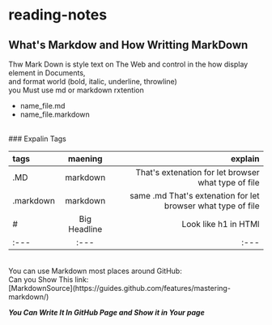 # reading-notes
## What's Markdow and How Writting MarkDown
Thw Mark Down is style text on The Web and control in the how display element in Documents,<br>
and format world (bold, italic, underline, throwline)<br>
you Must use md or markdown rxtention
* name_file.md
* name_file.markdown

<br>
### Expalin Tags <br>

| tags        | maening     |  explain      |
| :---        |    :----:   |          ---: |
| .MD          | markdown    | That's extenation for let browser what type of file   |
| .markdown   | markdown        | same .md That's extenation for let browser what type of file  |
|#            |Big Headline   |Look like h1 in HTMl|
|:---|:---|:---|
<br>
You can use Markdown most places around GitHub:<br>
Can you Show This link:<br>
[MarkdownSource](https://guides.github.com/features/mastering-markdown/)

***You Can Write It In GitHub Page and Show it in Your page***

